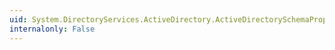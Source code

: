 ```yaml
---
uid: System.DirectoryServices.ActiveDirectory.ActiveDirectorySchemaProperty.SchemaGuid
internalonly: False
---
```

